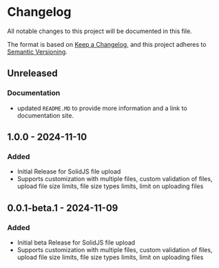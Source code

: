 # Changelog
All notable changes to this project will be documented in this file.

The format is based on [Keep a Changelog](https://keepachangelog.com/en/1.0.0/),
and this project adheres to [Semantic Versioning](https://semver.org/spec/v2.0.0.html).

## Unreleased

### Documentation

- updated `README.MD` to provide more information and a link to documentation site.

## 1.0.0 - 2024-11-10

### Added
- Initial Release for SolidJS file upload
- Supports customization with multiple files, custom validation of files, upload file size limits, file size types limits, limit on uploading files

## 0.0.1-beta.1 - 2024-11-09
### Added
- Initial beta Release for SolidJS file upload
- Supports customization with multiple files, custom validation of files, upload file size limits, file size types limits, limit on uploading files
